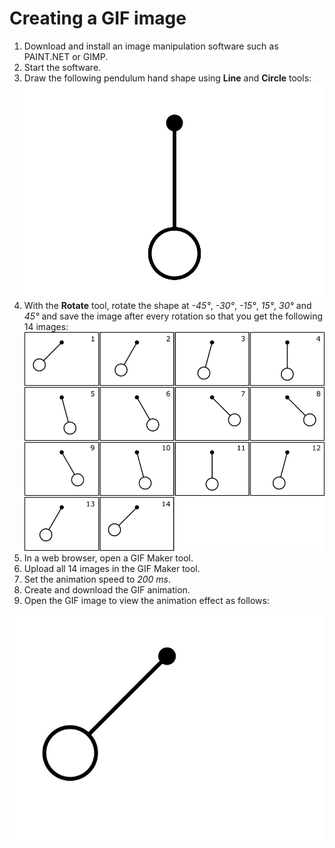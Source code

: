 # Creating a GIF image

1. Download and install an image manipulation software such as PAINT.NET or GIMP.
1. Start the software.
1. Draw the following pendulum hand shape using __Line__ and __Circle__ tools:
![Alt Text](https://github.com/gouravsardana29/GIF/blob/master/One.jpg)
1. With the __Rotate__ tool, rotate the shape at _-45°_, _-30°_, _-15°_, _15°_, _30°_ and _45°_ and save the image after every rotation so that you get the following 14 images:
![Alt Text](https://github.com/gouravsardana29/GIF/blob/master/Two.png)
1. In a web browser, open a GIF Maker tool.
1. Upload all 14 images in the GIF Maker tool.
1. Set the animation speed to _200 ms_.
1. Create and download the GIF animation.
1. Open the GIF image to view the animation effect as follows:

![Alt Text](https://github.com/gouravsardana29/GIF/blob/master/Three.gif)
